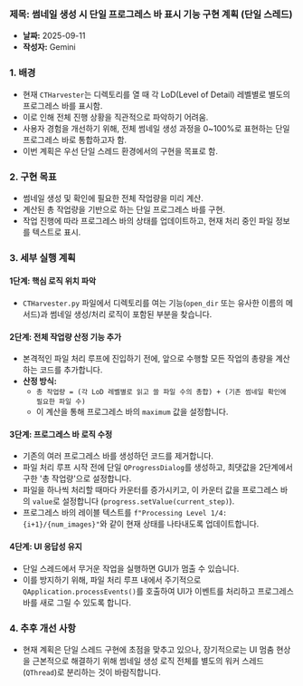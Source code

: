 ### 제목: 썸네일 생성 시 단일 프로그레스 바 표시 기능 구현 계획 (단일 스레드)

-   **날짜:** 2025-09-11
-   **작성자:** Gemini

### 1. 배경

-   현재 `CTHarvester`는 디렉토리를 열 때 각 LoD(Level of Detail) 레벨별로 별도의 프로그레스 바를 표시함.
-   이로 인해 전체 진행 상황을 직관적으로 파악하기 어려움.
-   사용자 경험을 개선하기 위해, 전체 썸네일 생성 과정을 0~100%로 표현하는 단일 프로그레스 바로 통합하고자 함.
-   이번 계획은 우선 단일 스레드 환경에서의 구현을 목표로 함.

### 2. 구현 목표

-   썸네일 생성 및 확인에 필요한 전체 작업량을 미리 계산.
-   계산된 총 작업량을 기반으로 하는 단일 프로그레스 바를 구현.
-   작업 진행에 따라 프로그레스 바의 상태를 업데이트하고, 현재 처리 중인 파일 정보를 텍스트로 표시.

### 3. 세부 실행 계획

#### 1단계: 핵심 로직 위치 파악
-   `CTHarvester.py` 파일에서 디렉토리를 여는 기능(`open_dir` 또는 유사한 이름의 메서드)과 썸네일 생성/처리 로직이 포함된 부분을 찾습니다.

#### 2단계: 전체 작업량 산정 기능 추가
-   본격적인 파일 처리 루프에 진입하기 전에, 앞으로 수행할 모든 작업의 총량을 계산하는 코드를 추가합니다.
-   **산정 방식:**
    -   `총 작업량 = (각 LoD 레벨별로 읽고 쓸 파일 수의 총합) + (기존 썸네일 확인에 필요한 파일 수)`
    -   이 계산을 통해 프로그레스 바의 `maximum` 값을 설정합니다.

#### 3단계: 프로그레스 바 로직 수정
-   기존의 여러 프로그레스 바를 생성하던 코드를 제거합니다.
-   파일 처리 루프 시작 전에 단일 `QProgressDialog`를 생성하고, 최댓값을 2단계에서 구한 '총 작업량'으로 설정합니다.
-   파일을 하나씩 처리할 때마다 카운터를 증가시키고, 이 카운터 값을 프로그레스 바의 `value`로 설정합니다 (`progress.setValue(current_step)`).
-   프로그레스 바의 레이블 텍스트를 `f"Processing Level 1/4: {i+1}/{num_images}"`와 같이 현재 상태를 나타내도록 업데이트합니다.

#### 4단계: UI 응답성 유지
-   단일 스레드에서 무거운 작업을 실행하면 GUI가 멈출 수 있습니다.
-   이를 방지하기 위해, 파일 처리 루프 내에서 주기적으로 `QApplication.processEvents()`를 호출하여 UI가 이벤트를 처리하고 프로그레스 바를 새로 그릴 수 있도록 합니다.

### 4. 추후 개선 사항

-   현재 계획은 단일 스레드 구현에 초점을 맞추고 있으나, 장기적으로는 UI 멈춤 현상을 근본적으로 해결하기 위해 썸네일 생성 로직 전체를 별도의 워커 스레드(`QThread`)로 분리하는 것이 바람직합니다.

